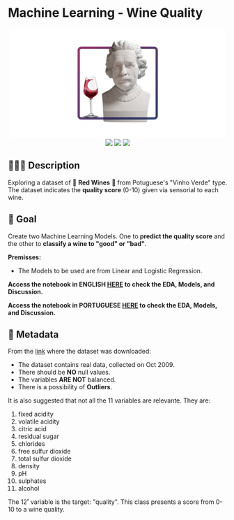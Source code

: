 # Machine Learning - Wine Quality

<div align="center"><img src="./images/wine-quality-readme.png" width="500"></div>

<div align="center">
<img src="https://img.shields.io/badge/python-3670A0?style=for-the-badge&logo=python&logoColor=ffdd54">
<img src="https://img.shields.io/badge/scikit--learn-%23F7931E.svg?style=for-the-badge&logo=scikit-learn&logoColor=white">
<img src="https://img.shields.io/badge/seaborn-add8e6?style=for-the-badge&logo=python&logoColor=333333">
</div>

## 👨🏻‍🏫 Description

Exploring a dataset of 🍷 **Red Wines** 🍷 from Potuguese's "Vinho Verde" type. The dataset indicates the **quality score** (0-10) given via sensorial to each wine.

## 🎯 Goal

Create two Machine Learning Models. One to **predict the quality score** and the other to **classify a wine to "good" or "bad"**.

**Premisses:**

- The Models to be used are from Linear and Logistic Regression.

**Access the notebook in ENGLISH [HERE](https://github.com/ewerthonk/ML-wine-quality/blob/main/1.0-ejk-eda-and-models-en.ipynb) to check the EDA, Models, and Discussion.**

**Access the notebook in PORTUGUESE [HERE](https://github.com/ewerthonk/ML-wine-quality/blob/main/1.0-ejk-eda-and-models-pt.ipynb) to check the EDA, Models, and Discussion.**

## 📰 Metadata

From the [link](https://archive.ics.uci.edu/ml/datasets/Wine+Quality) where the dataset was downloaded:

- The dataset contains real data, collected on Oct 2009.
- There should be **NO** null values.
- The variables **ARE NOT** balanced.
- There is a possibility of **Outliers**.

It is also suggested that not all the 11 variables are relevante. They are:

1. fixed acidity 
2. volatile acidity 
3. citric acid 
4. residual sugar 
5. chlorides 
6. free sulfur dioxide 
7. total sulfur dioxide 
8. density 
9. pH 
10. sulphates 
11. alcohol

The 12˚ variable is the target: "quality". This class presents a score from 0-10 to a wine quality.